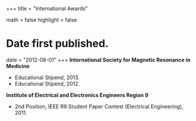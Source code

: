 +++
title = "International Awards"

math = false
highlight = false

# Date first published.
date = "2012-08-01"
+++
**International Society for Magnetic Resonance in Medicine**
* Educational Stipend, 2013.
* Educational Stipend, 2012.

**Institute of Electrical and Electronics Engineers Region 9**
* 2nd Position, IEEE R9 Student Paper Contest (Electrical Engineering), 2011.